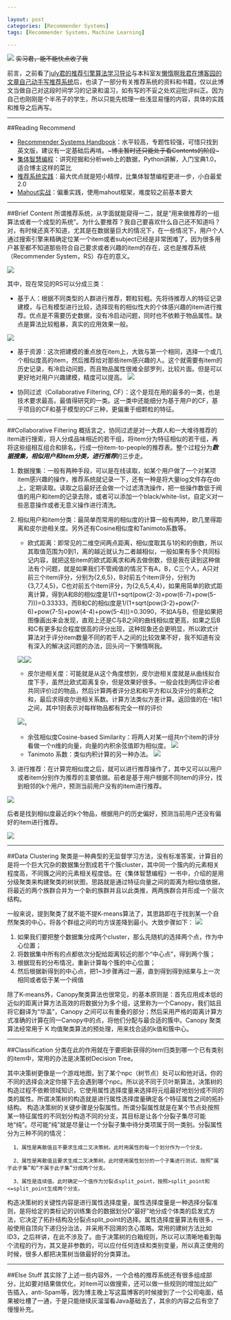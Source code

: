 ```yaml
---

layout: post
categories: [Recommender Systems]
tags: [Recommender Systems，Machine Learning]

---
```

![](http://www.asqql.com/upfile/2009pasdfasdfic2009s305985-ts/2010-9/20109259215314784_asqql.com.gif)
~~实习君，能不能快点收了我~~

前言，之前看了[july君的推荐引擎算法学习导论](http://blog.csdn.net/v_july_v/article/details/7184318)与本科室友[懒惰啊我君在博客园的文章自己动手写推荐系统](http://www.cnblogs.com/flclain/archive/2013/03/03/2941397.html#2626700)后，也读了一部分有关推荐系统的资料和书籍，仅以此博文当做自己对这段时间学习的记录和温习，如有写的不妥之处欢迎批评纠正。因为自己也刚刚是个半吊子的学生，所以只能先梳理一些浅显易懂的内容，具体的实践和推导之后再写。
- - -
##Reading Recommend
- [Recommender Systems Handbook](http://book.douban.com/subject/3695850/)：水平较高，专题性较强，可惜只找到英文版，建议有一定基础后再啃。~~~博主暂时还只能处于看Contents的阶段~~~
- [集体智慧编程](http://book.douban.com/subject/3288908/)：讲究挖掘和分析web上的数据，Python讲解，入门宝典1.0，适合博主这样的菜比
- [推荐系统实践](http://book.douban.com/subject/10769749/)：最大优点就是短小精悍，比集体智慧编程更进一步，小白最爱2.0
- [Mahout实战](http://book.douban.com/subject/25837140/)：偏重实践，使用mahout框架，难度较之前基本要大


- - -
##Brief Content
所谓推荐系统，从字面就能窥得一二，就是“用来做推荐的一组算法或者一个成型的系统”。为什么要推荐？我自己要喜欢什么自己还不知道吗？对，有时候还真不知道，尤其是在数据量巨大的情况下，在一些情况下，用户个人通过搜索引擎来精确定位某一个item或者subject已经是非常困难了，因为很多用户甚至都不知道那些符合自己要求或者兴趣的item的存在，这也是推荐系统（Recommender System，RS）存在的意义。

![](http://www.ibm.com/developerworks/cn/web/1103_zhaoct_recommstudy1/image003.jpg)

其中，现在常见的RS可以分成三类：

- 基于人：根据不同类型的人群进行推荐，颗粒较粗。先将待推荐人的特征记录建模，与已有模型进行比较，选择现有的相似性大的个体感兴趣的item进行推荐。优点是不需要历史数据，没有冷启动问题，同时也不依赖于物品属性。缺点是算法比较粗暴，真实的应用效果一般。

![](http://www.ibm.com/developerworks/cn/web/1103_zhaoct_recommstudy1/image005.jpg)

- 基于资源：这次把建模的重点放在item上，大致与第一个相同，选择一个或几个相似度高的item，然后推荐给对那些item感兴趣的人。这个就需要有item的历史记录，有冷启动问题，而且物品属性很难全部罗列，比较片面。但是可以更好地对用户兴趣建模，精度可以提高。
![](http://www.ibm.com/developerworks/cn/web/1103_zhaoct_recommstudy1/image007.jpg)

- 协同过滤（Collaborative Filtering, CF）：这个是现在用的最多的一类，也是技术要求最高，最值得研究的一类。这一类中还能细分为基于用户的CF，基于项目的CF和基于模型的CF三种，更偏重于细颗粒的特征。

- - -
##Collaborative Filtering
概括言之，协同过滤是对一大群人和一大堆待推荐的item进行搜索，将人分成品味相近的若干组，将item分为特征相似的若干组，再将这些组相互组合和排名，行成一份item-to-people的推荐表。整个过程分为***数据搜集，相似用户和item分类，进行推荐***的三步走。

1. 数据搜集：一般有两种手段，可以是在线读取，如某个用户做了一个对某项item感兴趣的操作，推荐系统就记录一下，还有一种是将大量log文件存在db上，定期读取。读取之后最好还会做一个过滤清洗操作，把一些操作数低于阀值的用户和item的记录去除，或者可以添加一个black/white-list，自定义对一些恶意操作或者无意义操作进行清洗。
2. 相似用户和item分类：最简单而常用的相似度的计算一般有两种，欧几里得距离和皮尔逊相关度。另外还有Cosine相似度和Tanimoto系数等。
   - 欧式距离：即常见的二维空间两点距离，相似度取其与1的和的倒数，所以其取值范围为0到1，离的越近就认为二者越相似，一般如果有多个共同标记内容，就把这些item的欧式距离求和再去做倒数，但是我在读到这种做法有个问题，就是如果我们不管阀值的情况下有A，B，C三个人，A只对前三个item评分，分别为{2,6,5}，B对前五个item评分，分别为{3,7,7,4,5}，C也对前五个item评分，为{2,6,5,4,4}，如果用简单的欧式距离计算，得到A和B的相似度是1/(1+sqrt(pow(2-3)+pow(6-7)+pow(5-7)))=0.33333，而B和C的相似度是1/(1+sqrt(pow(3-2)+pow(7-6)+pow(7-5)+pow(4-4)+pow(5-4)))=0.3090，不如A与B，但是如果把图像画出来会发现，直观上还是C与B之间的曲线相似度更高，如果之后B和C有更多拟合程度很高的评分出现，这种现象还会更明显，所以欧式计算法对于评分item数量不同的若干人之间的比较效果不好，我不知道有没有深入的解决这问题的办法，回头问一下懒惰啊我。
    
    ![](http://hi.csdn.net/attachment/201201/8/0_13260021604dW2.gif)![](http://www.ibm.com/developerworks/cn/web/1103_zhaoct_recommstudy2/image005.gif)
    - 皮尔逊相关度：可能就是从这个角度想到，皮尔逊相关度就是从曲线拟合度下手，虽然比欧式距离复杂，但是效果好很多。一般会找到两位评论者共同评价过的物品，然后计算两者评分总和和平方和以及评分的乘积之和，最后求得皮尔逊相关系数。计算方法类似方差计算。返回值的在-1和1之间，其中1则表示对每样物品都有完全一样的评价
    
    ![](http://www.ibm.com/developerworks/cn/web/1103_zhaoct_recommstudy2/image007.gif)，
    - 余弦相似度Cosine-based Similarity：将两人对某一组共n个item的评分看做一个n维的向量，向量的内积余弦值即为相似度。
    ![](http://www.ibm.com/developerworks/cn/web/1103_zhaoct_recommstudy2/image009.gif)
    - Tanimoto 系数：类似内积计算的另一种办法。
    ![](http://www.ibm.com/developerworks/cn/web/1103_zhaoct_recommstudy2/image011.gif)
3. 进行推荐：在计算完相似度之后，就可以进行推荐操作了，其中又可以以用户或者item分别作为推荐的主要依据。前者是基于用户根据不同item的评分，找到相邻的k个用户，预测当前用户没有的item进行推荐。

![](http://www.ibm.com/developerworks/cn/web/1103_zhaoct_recommstudy2/image015.gif)

后者是找到相似度最近的k个物品，根据用户的历史偏好，预测当前用户还没有偏好的item进行推荐。

![](http://www.ibm.com/developerworks/cn/web/1103_zhaoct_recommstudy2/image017.gif)

- - -
##Data Clustering
聚类是一种典型的无监督学习方法，没有标准答案，计算目的是将一个巨大冗杂的数据集分割成若干个簇cluster，其中同一个簇内的元素相关程度高，不同簇之间的元素相关程度低。在《集体智慧编程》一书中，介绍的是用分级聚类来构建聚类的树状图，思路就是通过特征向量之间的距离为相似值依据，将最近的两个族群合并为一个新的族群并且以此类推，两两族群合并形成一个层次结构。

一般来说，提到聚类了就不能不提K-means算法了，其思路即在于找到某一个自然聚类的中心，将各个群组之间的均方误差降到最小。大致步骤如下：
![](http://hi.csdn.net/attachment/201201/9/0_1326105670fZz3.gif)
  1. 如果我们要把整个数据集分成两个cluster，那么先随机的选择两个点，作为中心位置；
  2. 将数据集中所有的点都依次分配给距离较近的那个“中心点”，得到两个簇；
  3. 根据现有的分布情况，重新计算每个簇的中心位置；
  3. 然后根据新得到的中心点，把1~3步骤再过一遍，直到得到得到结果与上一次相同或者低于某一个阀值
 
 除了K-means外，Canopy聚类算法也很常见，的基本原则是：首先应用成本低的近似的距离计算方法高效的将数据分为多个组，这里称为一个Canopy，我们姑且将它翻译为“华盖”，Canopy 之间可以有重叠的部分；然后采用严格的距离计算方式准确的计算在同一Canopy中的点，将他们分配与最合适的簇中。Canopy 聚类算法经常用于 K 均值聚类算法的预处理，用来找合适的k值和簇中心。
 
 - - -
 
##Classification
分类在此的作用就在于要把新获得的item归类到哪一个已有类别的item中，常用的办法是决策树Decision Tree。

其中决策树更像是一个游戏地图，到了某个npc（树节点）处可以和他对话，你的不同的选择会决定你接下去会遇到哪个npc。所以说不同于贝叶斯算法，决策树的构造过程不依赖领域知识，它使用属性选择度量来选择将元组最好地划分成不同的类的属性。所谓决策树的构造就是进行属性选择度量确定各个特征属性之间的拓扑结构。 构造决策树的关键步骤是分裂属性。所谓分裂属性就是在某个节点处按照某一特征属性的不同划分构造不同的分支，其目标是让各个分裂子集尽可能地“纯”。尽可能“纯”就是尽量让一个分裂子集中待分类项属于同一类别。分裂属性分为三种不同的情况：

      1、属性是离散值且不要求生成二叉决策树。此时用属性的每一个划分作为一个分支。

      2、属性是离散值且要求生成二叉决策树。此时使用属性划分的一个子集进行测试，按照“属于此子集”和“不属于此子集”分成两个分支。

      3、属性是连续值。此时确定一个值作为分裂点split_point，按照>split_point和<=split_point生成两个分支。
      
构造决策树的关键性内容是进行属性选择度量，属性选择度量是一种选择分裂准则，是将给定的类标记的训练集合的数据划分D“最好”地分成个体类的启发式方法，它决定了拓扑结构及分裂点split_point的选择。属性选择度量算法有很多，一般使用自顶向下递归分治法，并采用不回溯的贪心策略。常用的建树方法比如ID3，之后祥讲，在此不涉及了。由于决策树的白箱规则，所以可以清晰地看到每个流程的行为，其又是非参数的，可以应付任何连续和类别变量，所以真正使用的时候，很多人都把决策树当做最好的分类算法。

- - -

##Else Stuff
其实除了上述一些内容外，一个合格的推荐系统还有很多组成部分，比如要对结果做优化，对item可以做搜索，还可以做一些规则的增加比如广告插入，anti-Spam等，因为博主晚上写这篇博客的时候接到了一个公司电面，结果被吐槽了一通，于是只能继续灰溜溜看Java基础去了，其余的内容之后有空了慢慢补充。













 


